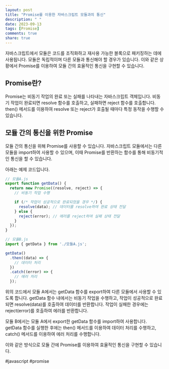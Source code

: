```yaml
---
layout: post
title: "Promise를 이용한 자바스크립트 모듈과의 통신"
description: " "
date: 2023-09-13
tags: [Promise]
comments: true
share: true
---
```


자바스크립트에서 모듈은 코드를 조직화하고 재사용 가능한 블록으로 패키징하는 데에 사용됩니다. 모듈은 독립적이며 다른 모듈과 통신해야 할 경우가 있습니다. 이와 같은 상황에서 Promise를 이용하여 모듈 간의 효율적인 통신을 구현할 수 있습니다.

## Promise란?

Promise는 비동기 작업의 완료 또는 실패를 나타내는 자바스크립트 객체입니다. 비동기 작업이 완료되면 resolve 함수를 호출하고, 실패하면 reject 함수를 호출합니다. then() 메서드를 이용하여 resolve 또는 reject가 호출될 때마다 특정 동작을 수행할 수 있습니다.

## 모듈 간의 통신을 위한 Promise

모듈 간의 통신을 위해 Promise를 사용할 수 있습니다. 자바스크립트 모듈에서는 다른 모듈을 import하여 사용할 수 있으며, 이때 Promise를 반환하는 함수를 통해 비동기적인 통신을 할 수 있습니다.

아래는 예제 코드입니다.

```javascript
// 모듈A.js
export function getData() {
  return new Promise((resolve, reject) => {
    // 비동기 작업 수행

    if (/* 작업이 성공적으로 완료되었을 경우 */) {
      resolve(data); // 데이터를 resolve하여 완료 상태 전달
    } else {
      reject(error); // 에러를 reject하여 실패 상태 전달
    }
  });
}

// 모듈B.js
import { getData } from './모듈A.js';

getData()
  .then((data) => {
    // 데이터 처리
  })
  .catch((error) => {
    // 에러 처리
  });
```

위의 코드에서 모듈 A에서는 getData 함수를 export하여 다른 모듈에서 사용할 수 있도록 합니다. getData 함수 내에서는 비동기 작업을 수행하고, 작업이 성공적으로 완료되면 resolve(data)를 호출하여 데이터를 반환합니다. 작업이 실패한 경우에는 reject(error)를 호출하여 에러를 반환합니다.

모듈 B에서는 모듈 A에서 export한 getData 함수를 import하여 사용합니다. getData 함수를 실행한 후에는 then() 메서드를 이용하여 데이터 처리를 수행하고, catch() 메서드를 이용하여 에러 처리를 수행합니다.

이와 같은 방식으로 모듈 간에 Promise를 이용하여 효율적인 통신을 구현할 수 있습니다.

#javascript #promise